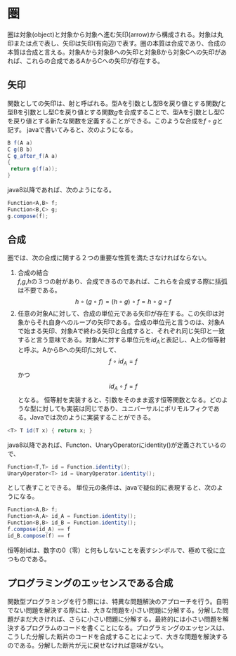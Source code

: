 # 圏
 圏は対象(object)と対象から対象へ進む矢印(arrow)から構成される。対象は丸印または点で表し、矢印は矢印(有向辺)で表す。圏の本質は合成であり、合成の本質は合成と言える。対象Aから対象Bへの矢印と対象Bから対象Cへの矢印があれば、これらの合成であるAからCへの矢印が存在する。
## 矢印
 関数としての矢印は、射と呼ばれる。型Aを引数とし型Bを戻り値とする関数$f$と型Bを引数とし型Cを戻り値とする関数$g$を合成することで、型Aを引数とし型Cを戻り値とする新たな関数を定義することができる。このような合成を$f \circ g$と記す。
 javaで書いてみると、次のようになる。
```java
B f(A a)
C g(B b)
C g_after_f(A a)
{
 return g(f(a));
}
```
 java8以降であれば、次のようになる。
```java
Function<A,B> f;
Function<B,C> g;
g.compose(f);
```
## 合成
 圏では、次の合成に関する２つの重要な性質を満たさなければならない。
 1. 合成の結合  
$f$,$g$,$h$の３つの射があり、合成できるのであれば、これらを合成する際に括弧は不要である。  
$$
h \circ (g \circ f) = (h \circ g) \circ f = h \circ g \circ f
$$
 1. 任意の対象Aに対して、合成の単位元である矢印が存在する。この矢印は対象からそれ自身へのループの矢印である。合成の単位元と言うのは、対象Aで始まる矢印、対象Aで終わる矢印と合成すると、それぞれ同じ矢印と一致すると言う意味である。対象Aに対する単位元を$id_A$と表記し、A上の恒等射と呼ぶ。AからBへの矢印$f$に対して、
$$
f \circ id_A = f
$$
かつ
$$
id_A \circ f = f
$$
となる。
恒等射を実装すると、引数をそのまま返す恒等関数となる。どのような型に対しても実装は同じであり、ユニバーサルにポリモルフィクである。Javaでは次のように実装することができる。
```java
<T> T id(T x) { return x; }
```
java8以降であれば、Functon、UnaryOperatorにidentity()が定義されているので、
```java
Function<T,T> id = Function.identity();
UnaryOperator<T> id = UnaryOperator.identity();
```
として表すことできる。
 単位元の条件は、javaで疑似的に表現すると、次のようになる。
```java
Function<A,B> f;
Function<A,A> id_A = Function.identity();
Function<B,B> id_B = Function.identity();
f.compose(id_A) == f
id_B.compose(f) == f
```
 恒等射idは、数字の0（零）と何もしないことを表すシンボルで、極めて役に立つものである。
## プログラミングのエッセンスである合成
 関数型プログラミングを行う際には、特異な問題解決のアプローチを行う。自明でない問題を解決する際には、大きな問題を小さい問題に分解する。分解した問題がまだ大きければ、さらに小さい問題に分解する。最終的には小さい問題を解決するプログラムのコードを書くことになる。プログラミングのエッセンスは、こうした分解した断片のコードを合成することによって、大きな問題を解決するのである。分解した断片が元に戻せなければ意味がない。
